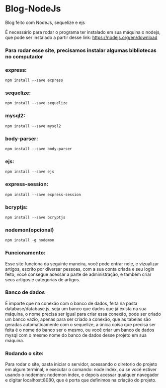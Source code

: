 # Blog-NodeJs
Blog feito com NodeJs, sequelize e ejs

É necessário para rodar o programa ter instalado em sua máquina o nodejs, que pode ser instalado a partir desse link: https://nodejs.org/en/download

### Para rodar esse site, precisamos instalar algumas bibliotecas no computador

### express:

    npm install --save express 
### sequelize:

    npm install --save sequelize 

### mysql2:

    npm install --save mysql2 

### body-parser:

    npm install --save body-parser 

### ejs:

    npm install --save ejs

### express-session:

    npm install --save express-session

### bcryptjs:

    npm install --save bcryptjs

### nodemon(opcional)

    npm install -g nodemon
### Funcionamento:
Esse site funciona da seguinte maneira, você pode entrar nele, e vizualizar artigos, escrito por diversar pessoas, com a sua conta criada e seu login feito, você consegue acessar a parte de administração, e também criar seus artigos e categorias de artigos.

### Banco de dados 
É importe que na conexão com o banco de dados, feita na pasta database/database.js, seja um banco que dados que já exista na sua máquina, o nome precisa ser igual para criar essa conexão, pode ser criado um banco vazio, apenas para ser criado a conexão, que as tabelas são geradas automaticamente com o sequelize, a única coisa que precisa ser feita é o nome do banco ser o mesmo, ou você criar um banco de dados mysql com o mesmo nome do banco de dados desse projeto em sua máquina.

### Rodando o site:
Para rodar o site, basta iniciar o servidor, acessando o diretorio do projeto em algum terminal, e executar o comando: node index, ou se você estiver usando o nodemon: nodemon index, e depois acessar qualquer navegador e digitar localhost:8080, que é porta que definimos na criação do projeto.